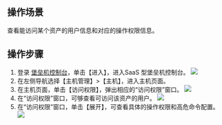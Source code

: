 ## 操作场景
查看能访问某个资产的用户信息和对应的操作权限信息。

## 操作步骤
1. 登录 [堡垒机控制台](https://console.cloud.tencent.com/dsgc/bh)，单击【进入】，进入SaaS 型堡垒机控制台。
![](https://main.qcloudimg.com/raw/c4d6945d8c76ed1ae7bb8821fde8b41d.png)
2. 在左侧导航选择【主机管理】>【主机】，进入主机页面。
3. 在主机页面，单击【访问权限】，弹出相应的“访问权限”窗口。
![](https://main.qcloudimg.com/raw/54a40da88f2a85a4fa2935d1546698b4.png)
4. 在“访问权限”窗口，可够查看可访问该资产的用户。
![](https://main.qcloudimg.com/raw/c4d7a5c15f3fc8e5cc6100b5d49ea190.png)
5. 在“访问权限”窗口，单击【展开】，可查看具体的操作权限和高危命令配置。
![](https://main.qcloudimg.com/raw/63075b18efc217ea470e4877d8eb73aa.png)
